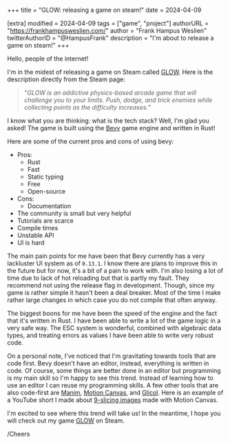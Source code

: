 +++
title = "GLOW: releasing a game on steam!"
date = 2024-04-09

[extra]
modified = 2024-04-09
tags = ["game", "project"]
authorURL = "https://frankhampusweslien.com/"
author = "Frank Hampus Weslien"
twitterAuthorID = "@HampusFrank"
description = "I'm about to release a game on steam!"
+++

Hello, people of the internet!

I'm in the midest of releasing a game on Steam called [GLOW](https://store.steampowered.com/app/2896110/GLOW/). Here is the description directly from the Steam page:

> "_GLOW is an addictive physics-based arcade game that will challenge you to your limits. Push, dodge, and trick enemies while collecting points as the difficulty increases._"

I know what you are thinking: what is the tech stack? Well, I'm glad you asked! The game is built using the [Bevy](https://bevyengine.org/) game engine and written in Rust!

Here are some of the current pros and cons of using bevy:

- Pros:
  - Rust
  - Fast
  - Static typing
  - Free
  - Open-source
- Cons:
  - Documentation
- The community is small but very helpful
- Tutorials are scarce
- Compile times
- Unstable API
- UI is hard

The main pain points for me have been that Bevy currently has a very lackluster UI system as of `0.13.1`. I know there are plans to improve this in the future but for now, it's a bit of a pain to work with. I'm also losing a lot of time due to lack of hot reloading but that is partly my fault. They recommend not using the release flag in development. Though, since my game is rather simple it hasn't been a deal breaker. Most of the time I make rather large changes in which case you do not compile that often anyway.

The biggest boons for me have been the speed of the engine and the fact that it's written in Rust. I have been able to write a lot of the game logic in a very safe way. The ESC system is wonderful, combined with algebraic data types, and treating errors as values I have been able to write very robust code.

On a personal note, I've noticed that I'm gravitating towards tools that are code first. Bevy doesn't have an editor, instead, everything is written in code. Of course, some things are better done in an editor but programming is my main skill so I'm happy to see this trend.
Instead of learning how to use an editor I can reuse my programming skills.
A few other tools that are also code-first are [Manim](https://www.manim.community/), [Motion Canvas](https://motioncanvas.io/), and [Glicol](https://glicol.org/).
Here is an example of a YouTube short I made about [9-slicing images](https://www.youtube.com/shorts/fVKpYgH_Nz0) made with Motion Canvas.

I'm excited to see where this trend will take us! In the meantime, I hope you will check out my game [GLOW](https://store.steampowered.com/app/2896110/GLOW/) on Steam.

/Cheers
